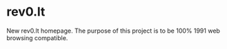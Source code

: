 # rev0.lt
New rev0.lt homepage. The purpose of this project is to be 100% 1991 web browsing compatible. 
